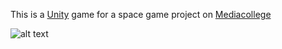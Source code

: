 This is a [Unity](https://unity3d.com/) game for a space game project on [Mediacollege](https://www.ma-web.nl/)

![alt text](https://www.ma-web.nl/static/vector/Logo_blok.svg)